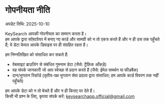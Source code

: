 # गोपनीयता नीति
अपडेट तिथि: 2025-10-10

KeySearch आपकी गोपनीयता का सम्मान करता है।  
हम आपके द्वारा सॉफ़्टवेयर में बनाए गए कार्ड और सामग्री को न तो एकत्र करते हैं और न ही उस तक पहुँचते हैं; ये डेटा केवल आपके डिवाइस पर ही संग्रहित रहता है।  

हम निम्नलिखित को संसाधित कर सकते हैं:
- वेबसाइट ब्राउज़िंग से संबंधित गुमनाम डेटा (जैसे: ट्रैफ़िक आँकड़े)  
- वह संपर्क जानकारी जो आप स्वेच्छा से प्रदान करते हैं (जैसे: ईमेल समर्थन या फीडबैक)  
- दान/भुगतान रिकॉर्ड (तृतीय-पक्ष भुगतान सेवा प्रदाता द्वारा संसाधित; हम आपके कार्ड विवरण तक नहीं पहुँचते)  

हम आपके डेटा को न तो बेचते हैं और न ही किराए पर देते हैं।  
किसी भी प्रश्न के लिए, कृपया संपर्क करें: keysearchapp.official@gmail.com